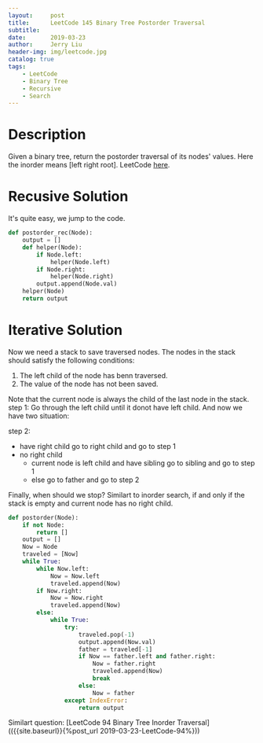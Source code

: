 ```yaml
---
layout:     post
title:      LeetCode 145 Binary Tree Postorder Traversal
subtitle:   
date:       2019-03-23
author:     Jerry Liu
header-img: img/leetcode.jpg
catalog: true
tags:
    - LeetCode
    - Binary Tree
    - Recursive
    - Search
---
```


# Description

Given a binary tree, return the postorder traversal of its nodes' values. Here the inorder means [left right root]. LeetCode [here](https://leetcode.com/problems/binary-tree-postorder-traversal/).

# Recusive Solution

It's quite easy, we jump to the code.

```python
def postorder_rec(Node):
    output = []
    def helper(Node):
        if Node.left:
            helper(Node.left)
        if Node.right:
            helper(Node.right)
        output.append(Node.val)
    helper(Node)
    return output
```

# Iterative Solution

Now we need a stack to save traversed nodes. The nodes in the stack should satisfy the following conditions:
1. The left child of the node has benn traversed.
2. The value of the node has not been saved.

Note that the current node is always the child of the last node in the stack.
step 1: Go through the left child until it donot have left child. And now we have two situation:

step 2:
- have right child
    go to right child and go to step 1
- no right child
    - current node is left child and have sibling
        go to sibling and go to step 1
    - else
        go to father and go to step 2

Finally, when should we stop? Similart to inorder search, if and only if the stack is empty and current node has no right child.

```python
def postorder(Node):
    if not Node:
        return []
    output = []
    Now = Node
    traveled = [Now]
    while True:
        while Now.left:
            Now = Now.left
            traveled.append(Now)
        if Now.right:
            Now = Now.right
            traveled.append(Now)
        else:
            while True:
                try:
                    traveled.pop(-1)
                    output.append(Now.val)
                    father = traveled[-1]
                    if Now == father.left and father.right:
                        Now = father.right
                        traveled.append(Now)
                        break
                    else:
                        Now = father
                except IndexError:
                    return output
```

Similart question: [LeetCode 94 Binary Tree Inorder Traversal](({{site.baseurl}}{%post_url 2019-03-23-LeetCode-94%}))